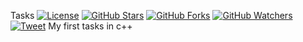 Tasks [![License][license-img]][license-url] [![GitHub Stars][stars-img]][stars-url] [![GitHub Forks][forks-img]][forks-url] [![GitHub Watchers][watchers-img]][watchers-url] [![Tweet][tweet-img]][tweet-url]
My first tasks in c++

[main-url]: https://github.com/d351d3r/Tasks
[cpp-url]: https://github.com/d351d3r/Tasks
[github-url]: https://github.com/d351d3r/Tasks
[readme-url]: https://github.com/d351d3r/Tasks#readme
[issues-main-url]: https://github.com/d351d3r/Tasks/issues
[issues-ver-url]: https://github.com/d351d3r/Tasks/issues
[stars-url]: https://github.com/rsp/travis-hello-modern-cpp/stargazers
[watchers-url]: https://github.com/rsp/travis-hello-modern-cpp/watchers
[forks-url]: https://github.com/rsp/travis-hello-modern-cpp/network/members
[stars-img]: https://img.shields.io/github/stars/rsp/travis-hello-modern-cpp.svg?style=social&amp;label=Stars
[forks-img]: https://img.shields.io/github/forks/rsp/travis-hello-modern-cpp.svg?style=social&amp;label=Forks
[watchers-img]: https://img.shields.io/github/watchers/rsp/travis-hello-modern-cpp.svg?style=social&amp;label=Watchers
[tweet-img]: https://img.shields.io/twitter/url/https/github.com/rsp/travis-hello-modern-cpp.svg?style=social
[tweet-url]: https://twitter.com/intent/tweet?text=%23Travis+example+for+modern+C%2b%2b+with+new+GCC+and+CLang+by+@pocztarski:&url=https%3A%2F%2Fgithub.com%2Frsp%2Ftravis-hello-modern-cpp
[license-url]: https://github.com/d351d3r/Tasks/blob/master/LICENSE
[license-img]: https://img.shields.io/github/license/rsp/travis-hello-modern-cpp.svg
[travis-url]: https://travis-ci.org/rsp/travis-hello-modern-cpp
[travis-img]: https://travis-ci.org/rsp/travis-hello-modern-cpp.svg?branch=master
[snyk-url]: https://snyk.io/test/github/rsp/travis-hello-modern-cpp
[snyk-img]: https://snyk.io/test/github/rsp/travis-hello-modern-cpp/badge.svg
[github-follow-url]: https://github.com/rsp
[github-follow-img]: https://img.shields.io/github/followers/rsp.svg?style=social&label=Follow
[twitter-follow-url]: https://twitter.com/intent/follow?screen_name=pocztarski
[twitter-follow-img]: https://img.shields.io/twitter/follow/pocztarski.svg?style=social&label=Follow
[stackoverflow-url]: https://stackoverflow.com/users/613198/rsp
[stackexchange-url]: https://stackexchange.com/users/303952/rsp
[stackexchange-img]: https://stackexchange.com/users/flair/303952.png
[gitlab-url]: https://gitlab.com/rsp/travis-hello-modern-cpp
[gitlabci-img]: https://gitlab.com/rsp/travis-hello-modern-cpp/badges/master/build.svg
[gitlabci-url]: https://gitlab.com/rsp/travis-hello-modern-cpp/builds
